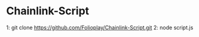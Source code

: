 # Chainlink-Script

1: git clone https://github.com/Folioplay/Chainlink-Script.git
2: node script.js
